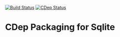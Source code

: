 [![Build Status](https://travis-ci.org/jomof/firebase.svg?branch=master)](https://travis-ci.org/jomof/firebase)
[![CDep Status](https://cdep-io.github.io/com.github.jomof/sqlite/latest/latest.svg)](https://github.com/jomof/firebase/releases/latest)

# CDep Packaging for Sqlite




